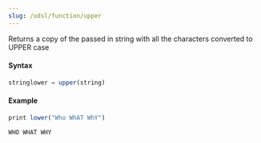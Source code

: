 ```yaml
---
slug: /odsl/function/upper
---
```

Returns a copy of the passed in string with all the characters converted to UPPER case

#### Syntax

```js
stringlower = upper(string)
```

#### Example
```js
print lower("Who WhAT WhY")
```
```
WHO WHAT WHY
```
